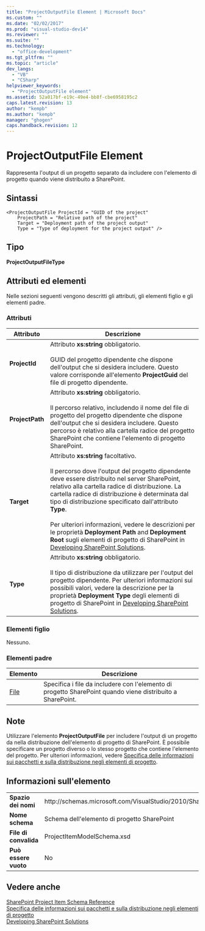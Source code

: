 ```yaml
---
title: "ProjectOutputFile Element | Microsoft Docs"
ms.custom: ""
ms.date: "02/02/2017"
ms.prod: "visual-studio-dev14"
ms.reviewer: ""
ms.suite: ""
ms.technology: 
  - "office-development"
ms.tgt_pltfrm: ""
ms.topic: "article"
dev_langs: 
  - "VB"
  - "CSharp"
helpviewer_keywords: 
  - "ProjectOutputFile element"
ms.assetid: 52a017bf-e19c-49e4-bb8f-cbe6958195c2
caps.latest.revision: 13
author: "kempb"
ms.author: "kempb"
manager: "ghogen"
caps.handback.revision: 12
---
```

# ProjectOutputFile Element
  Rappresenta l'output di un progetto separato da includere con l'elemento di progetto quando viene distribuito a SharePoint.  
  
## Sintassi  
  
```  
<ProjectOutputFile ProjectId = "GUID of the project"  
    ProjectPath = "Relative path of the project"  
    Target = "Deployment path of the project output"  
    Type = "Type of deployment for the project output" />  
```  
  
## Tipo  
 **ProjectOutputFileType**  
  
## Attributi ed elementi  
 Nelle sezioni seguenti vengono descritti gli attributi, gli elementi figlio e gli elementi padre.  
  
### Attributi  
  
|Attributo|Descrizione|  
|---------------|-----------------|  
|**ProjectId**|Attributo **xs:string** obbligatorio.<br /><br /> GUID del progetto dipendente che dispone dell'output che si desidera includere.  Questo valore corrisponde all'elemento **ProjectGuid** del file di progetto dipendente.|  
|**ProjectPath**|Attributo **xs:string** obbligatorio.<br /><br /> Il percorso relativo, includendo il nome del file di progetto del progetto dipendente che dispone dell'output che si desidera includere.  Questo percorso è relativo alla cartella radice del progetto SharePoint che contiene l'elemento di progetto SharePoint.|  
|**Target**|Attributo **xs:string** facoltativo.<br /><br /> Il percorso dove l'output del progetto dipendente deve essere distribuito nel server SharePoint,  relativo alla  cartella radice di distribuzione.  La cartella radice di distribuzione è determinata dal tipo di distribuzione specificato dall'attributo **Type**.<br /><br /> Per ulteriori informazioni, vedere le descrizioni per le proprietà **Deployment Path** and **Deployment Root** sugli elementi di progetto di SharePoint in  [Developing SharePoint Solutions](../sharepoint/developing-sharepoint-solutions.md).|  
|**Type**|Attributo **xs:string** obbligatorio.<br /><br /> Il tipo di distribuzione da utilizzare per l'output del progetto dipendente.  Per ulteriori informazioni sui possibili valori, vedere la descrizione per la proprietà **Deployment Type** degli elementi di progetto di SharePoint in [Developing SharePoint Solutions](../sharepoint/developing-sharepoint-solutions.md).|  
  
### Elementi figlio  
 Nessuno.  
  
### Elementi padre  
  
|Elemento|Descrizione|  
|--------------|-----------------|  
|[File](../sharepoint/files-element.md)|Specifica i file da includere con l'elemento di progetto SharePoint quando viene distribuito a SharePoint.|  
  
## Note  
 Utilizzare l'elemento **ProjectOutputFile** per includere l'output di un progetto da nella distribuzione dell'elemento di progetto di SharePoint.  È possibile specificare un progetto diverso o lo stesso progetto che contiene l'elemento del progetto.  Per ulteriori informazioni, vedere [Specifica delle informazioni sui pacchetti e sulla distribuzione negli elementi di progetto](../sharepoint/providing-packaging-and-deployment-information-in-project-items.md).  
  
## Informazioni sull'elemento  
  
|||  
|-|-|  
|**Spazio dei nomi**|http:\/\/schemas.microsoft.com\/VisualStudio\/2010\/SharePointTools\/SharePointProjectItemModel|  
|**Nome schema**|Schema dell'elemento di progetto SharePoint|  
|**File di convalida**|ProjectItemModelSchema.xsd|  
|**Può essere vuoto**|No|  
  
## Vedere anche  
 [SharePoint Project Item Schema Reference](../sharepoint/sharepoint-project-item-schema-reference.md)   
 [Specifica delle informazioni sui pacchetti e sulla distribuzione negli elementi di progetto](../sharepoint/providing-packaging-and-deployment-information-in-project-items.md)   
 [Developing SharePoint Solutions](../sharepoint/developing-sharepoint-solutions.md)  
  
  